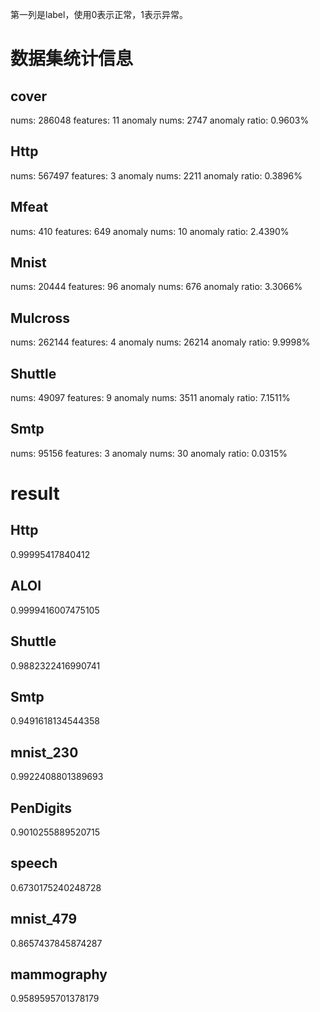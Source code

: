 第一列是label，使用0表示正常，1表示异常。

# 数据集统计信息
## cover
nums:         	286048
features:     	11
anomaly nums: 	2747
anomaly ratio:	0.9603%

## Http
nums:         	567497
features:     	3
anomaly nums: 	2211
anomaly ratio:	0.3896%

## Mfeat
nums:         	410
features:     	649
anomaly nums: 	10
anomaly ratio:	2.4390%

## Mnist
nums:         	20444
features:     	96
anomaly nums: 	676
anomaly ratio:	3.3066%

## Mulcross
nums:         	262144
features:     	4
anomaly nums: 	26214
anomaly ratio:	9.9998%

## Shuttle
nums:         	49097
features:     	9
anomaly nums: 	3511
anomaly ratio:	7.1511%

## Smtp
nums:         	95156
features:     	3
anomaly nums: 	30
anomaly ratio:	0.0315%

# result

## Http
0.99995417840412

## ALOI
0.9999416007475105

## Shuttle
0.9882322416990741

## Smtp
0.9491618134544358

## mnist_230
0.9922408801389693

## PenDigits
0.9010255889520715

## speech
0.6730175240248728

## mnist_479
0.8657437845874287

## mammography
0.9589595701378179

